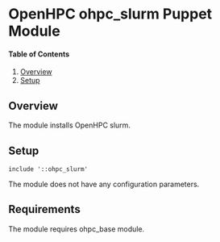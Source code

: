 # OpenHPC ohpc_slurm Puppet Module

#### Table of Contents

1. [Overview](#overview)
2. [Setup](#setup)

## Overview

The module installs OpenHPC slurm.

## Setup

```puppet
include '::ohpc_slurm'
```

The module does not have any configuration parameters.

## Requirements

The module requires ohpc_base module.

